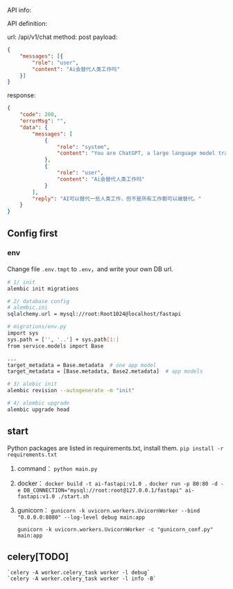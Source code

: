 API info:


API definition:


url: /api/v1/chat
method: post
payload: 

```json
{
    "messages": [{
        "role": "user",
        "content": "Ai会替代人类工作吗"
    }]
}
```

response:

```json
{
    "code": 200,
    "errorMsg": "",
    "data": {
        "messages": [
            {
                "role": "system",
                "content": "You are ChatGPT, a large language model trained by OpenAI. Answer as concisely as possible."
            },
            {
                "role": "user",
                "content": "Ai会替代人类工作吗"
            }
        ],
        "reply": "AI可以替代一些人类工作，但不是所有工作都可以被替代。"
    }
}
```


## Config first

### env
Change file `.env.tmpt` to `.env`，and write your own DB url.

```bash 
# 1/ init
alembic init migrations 

# 2/ database config
# alembic.ini 
sqlalchemy.url = mysql://root:Root1024@localhost/fastapi

# migrations/env.py
import sys 
sys.path = ['', '..'] + sys.path[1:]
from service.models import Base

...
target_metadata = Base.metadata  # one app model 
target_metadata = [Base.metadata, Base2.metadata]  # app models

# 3/ alebic init
alembic revision --autogenerate -m "init"

# 4/ alembic upgrade
alembic upgrade head 
```


## start

Python packages are listed in requirements.txt, install them. 
`pip install -r requirements.txt`

1. command：
    `python main.py`

2. docker：
    `docker build -t ai-fastapi:v1.0 .`
    `docker run -p 80:80 -d -e DB_CONNECTION="mysql://root:root@127.0.0.1/fastapi" ai-fastapi:v1.0 ./start.sh `

3. gunicorn：
    `gunicorn -k uvicorn.workers.UvicornWorker --bind "0.0.0.0:8080" --log-level debug main:app`

    `gunicorn -k uvicorn.workers.UvicornWorker -c "gunicorn_conf.py" main:app`


## celery[TODO]

    `celery -A worker.celery_task worker -l debug`
    `celery -A worker.celery_task worker -l info -B`
